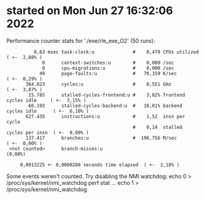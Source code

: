# started on Mon Jun 27 16:32:06 2022


 Performance counter stats for './exe/rle_exe_O2' (50 runs):

              0,63 msec task-clock:u              #    0,479 CPUs utilized            ( +-  2,88% )
                 0      context-switches:u        #    0,000 /sec                   
                 0      cpu-migrations:u          #    0,000 /sec                   
                49      page-faults:u             #   70,159 K/sec                    ( +-  0,29% )
           384.823      cycles:u                  #    0,551 GHz                      ( +-  3,87% )
            15.785      stalled-cycles-frontend:u #    3,82% frontend cycles idle     ( +-  3,15% )
            66.193      stalled-cycles-backend:u  #   16,01% backend cycles idle      ( +-  6,10% )
           627.435      instructions:u            #    1,52  insn per cycle         
                                                  #    0,14  stalled cycles per insn  ( +-  0,00% )
           137.417      branches:u                #  196,756 M/sec                    ( +-  0,00% )
     <not counted>      branch-misses:u                                               (0,00%)

         0,0013225 +- 0,0000288 seconds time elapsed  ( +-  2,18% )

Some events weren't counted. Try disabling the NMI watchdog:
	echo 0 > /proc/sys/kernel/nmi_watchdog
	perf stat ...
	echo 1 > /proc/sys/kernel/nmi_watchdog

